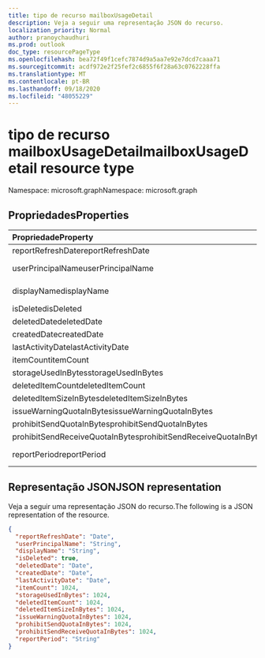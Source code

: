 ```yaml
---
title: tipo de recurso mailboxUsageDetail
description: Veja a seguir uma representação JSON do recurso.
localization_priority: Normal
author: pranoychaudhuri
ms.prod: outlook
doc_type: resourcePageType
ms.openlocfilehash: bea72f49f1cefc7874d9a5aa7e92e7dcd7caaa71
ms.sourcegitcommit: acdf972e2f25fef2c6855f6f28a63c0762228ffa
ms.translationtype: MT
ms.contentlocale: pt-BR
ms.lasthandoff: 09/18/2020
ms.locfileid: "48055229"
---
```

# <a name="mailboxusagedetail-resource-type"></a><span data-ttu-id="90c5d-103">tipo de recurso mailboxUsageDetail</span><span class="sxs-lookup"><span data-stu-id="90c5d-103">mailboxUsageDetail resource type</span></span>

<span data-ttu-id="90c5d-104">Namespace: microsoft.graph</span><span class="sxs-lookup"><span data-stu-id="90c5d-104">Namespace: microsoft.graph</span></span>

## <a name="properties"></a><span data-ttu-id="90c5d-105">Propriedades</span><span class="sxs-lookup"><span data-stu-id="90c5d-105">Properties</span></span>

| <span data-ttu-id="90c5d-106">Propriedade</span><span class="sxs-lookup"><span data-stu-id="90c5d-106">Property</span></span>                        | <span data-ttu-id="90c5d-107">Tipo</span><span class="sxs-lookup"><span data-stu-id="90c5d-107">Type</span></span>    |
| :------------------------------ | :------ |
| <span data-ttu-id="90c5d-108">reportRefreshDate</span><span class="sxs-lookup"><span data-stu-id="90c5d-108">reportRefreshDate</span></span>               | <span data-ttu-id="90c5d-109">Data</span><span class="sxs-lookup"><span data-stu-id="90c5d-109">Date</span></span>    |
| <span data-ttu-id="90c5d-110">userPrincipalName</span><span class="sxs-lookup"><span data-stu-id="90c5d-110">userPrincipalName</span></span>               | <span data-ttu-id="90c5d-111">Cadeia de caracteres</span><span class="sxs-lookup"><span data-stu-id="90c5d-111">String</span></span>  |
| <span data-ttu-id="90c5d-112">displayName</span><span class="sxs-lookup"><span data-stu-id="90c5d-112">displayName</span></span>                     | <span data-ttu-id="90c5d-113">Cadeia de caracteres</span><span class="sxs-lookup"><span data-stu-id="90c5d-113">String</span></span>  |
| <span data-ttu-id="90c5d-114">isDeleted</span><span class="sxs-lookup"><span data-stu-id="90c5d-114">isDeleted</span></span>                       | <span data-ttu-id="90c5d-115">Booliano</span><span class="sxs-lookup"><span data-stu-id="90c5d-115">Boolean</span></span> |
| <span data-ttu-id="90c5d-116">deletedDate</span><span class="sxs-lookup"><span data-stu-id="90c5d-116">deletedDate</span></span>                     | <span data-ttu-id="90c5d-117">Data</span><span class="sxs-lookup"><span data-stu-id="90c5d-117">Date</span></span>    |
| <span data-ttu-id="90c5d-118">createdDate</span><span class="sxs-lookup"><span data-stu-id="90c5d-118">createdDate</span></span>                     | <span data-ttu-id="90c5d-119">Data</span><span class="sxs-lookup"><span data-stu-id="90c5d-119">Date</span></span>    |
| <span data-ttu-id="90c5d-120">lastActivityDate</span><span class="sxs-lookup"><span data-stu-id="90c5d-120">lastActivityDate</span></span>                | <span data-ttu-id="90c5d-121">Data</span><span class="sxs-lookup"><span data-stu-id="90c5d-121">Date</span></span>    |
| <span data-ttu-id="90c5d-122">itemCount</span><span class="sxs-lookup"><span data-stu-id="90c5d-122">itemCount</span></span>                       | <span data-ttu-id="90c5d-123">Int64</span><span class="sxs-lookup"><span data-stu-id="90c5d-123">Int64</span></span>   |
| <span data-ttu-id="90c5d-124">storageUsedInBytes</span><span class="sxs-lookup"><span data-stu-id="90c5d-124">storageUsedInBytes</span></span>              | <span data-ttu-id="90c5d-125">Int64</span><span class="sxs-lookup"><span data-stu-id="90c5d-125">Int64</span></span>   |
| <span data-ttu-id="90c5d-126">deletedItemCount</span><span class="sxs-lookup"><span data-stu-id="90c5d-126">deletedItemCount</span></span>                | <span data-ttu-id="90c5d-127">Int64</span><span class="sxs-lookup"><span data-stu-id="90c5d-127">Int64</span></span>   |
| <span data-ttu-id="90c5d-128">deletedItemSizeInBytes</span><span class="sxs-lookup"><span data-stu-id="90c5d-128">deletedItemSizeInBytes</span></span>          | <span data-ttu-id="90c5d-129">Int64</span><span class="sxs-lookup"><span data-stu-id="90c5d-129">Int64</span></span>   |
| <span data-ttu-id="90c5d-130">issueWarningQuotaInBytes</span><span class="sxs-lookup"><span data-stu-id="90c5d-130">issueWarningQuotaInBytes</span></span>        | <span data-ttu-id="90c5d-131">Int64</span><span class="sxs-lookup"><span data-stu-id="90c5d-131">Int64</span></span>   |
| <span data-ttu-id="90c5d-132">prohibitSendQuotaInBytes</span><span class="sxs-lookup"><span data-stu-id="90c5d-132">prohibitSendQuotaInBytes</span></span>        | <span data-ttu-id="90c5d-133">Int64</span><span class="sxs-lookup"><span data-stu-id="90c5d-133">Int64</span></span>   |
| <span data-ttu-id="90c5d-134">prohibitSendReceiveQuotaInBytes</span><span class="sxs-lookup"><span data-stu-id="90c5d-134">prohibitSendReceiveQuotaInBytes</span></span> | <span data-ttu-id="90c5d-135">Int64</span><span class="sxs-lookup"><span data-stu-id="90c5d-135">Int64</span></span>   |
| <span data-ttu-id="90c5d-136">reportPeriod</span><span class="sxs-lookup"><span data-stu-id="90c5d-136">reportPeriod</span></span>                    | <span data-ttu-id="90c5d-137">Cadeia de caracteres</span><span class="sxs-lookup"><span data-stu-id="90c5d-137">String</span></span>  |

## <a name="json-representation"></a><span data-ttu-id="90c5d-138">Representação JSON</span><span class="sxs-lookup"><span data-stu-id="90c5d-138">JSON representation</span></span>

<span data-ttu-id="90c5d-139">Veja a seguir uma representação JSON do recurso.</span><span class="sxs-lookup"><span data-stu-id="90c5d-139">The following is a JSON representation of the resource.</span></span>

<!-- {
  "blockType": "resource",
  "@odata.type": "microsoft.graph.mailboxUsageDetail"
} -->

```json
{
  "reportRefreshDate": "Date", 
  "userPrincipalName": "String", 
  "displayName": "String", 
  "isDeleted": true, 
  "deletedDate": "Date", 
  "createdDate": "Date", 
  "lastActivityDate": "Date", 
  "itemCount": 1024, 
  "storageUsedInBytes": 1024, 
  "deletedItemCount": 1024,
  "deletedItemSizeInBytes": 1024, 
  "issueWarningQuotaInBytes": 1024, 
  "prohibitSendQuotaInBytes": 1024, 
  "prohibitSendReceiveQuotaInBytes": 1024, 
  "reportPeriod": "String"
}
```


